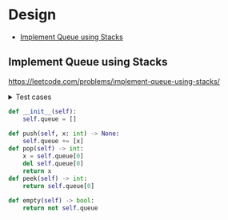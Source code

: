 # Design

+ [Implement Queue using Stacks](#implement-queue-using-stacks)

## Implement Queue using Stacks
https://leetcode.com/problems/implement-queue-using-stacks/

<details><summary>Test cases</summary><blockquote>

```python
import unittest
import Implement_Queue_using_Stacks as IQS

class TestImplementQueueUsingStacks(unittest.TestCase):
    def setUp(self):
        self.solution = IQS.Solution()

    def test_push(self):
        self.assertEqual(self.solution.push(6), [3, 4, 5, 6])

    def test_peek(self):
        self.assertEqual(self.solution.peek(), 3)

    def test_empty(self):
        self.assertEqual(self.solution.empty(), False)

    def test_pop(self):
        self.assertEqual(self.solution.pop(), [3, 4, 5].pop(0))


if __name__ == '__main__':
    unittest.main()
```

</blockquote></details>



```python
def __init__(self):
    self.queue = []
    
def push(self, x: int) -> None:
    self.queue += [x]
def pop(self) -> int:
    x = self.queue[0]
    del self.queue[0]
    return x
def peek(self) -> int:
    return self.queue[0]
    
def empty(self) -> bool:
    return not self.queue
```
